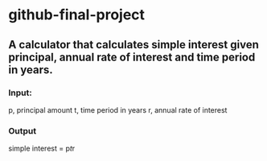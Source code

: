 # github-final-project
## A calculator that calculates simple interest given principal, annual rate of interest and time period in years.

### Input:

   p, principal amount
   t, time period in years
   r, annual rate of interest
   
### Output

   simple interest = p*t*r
